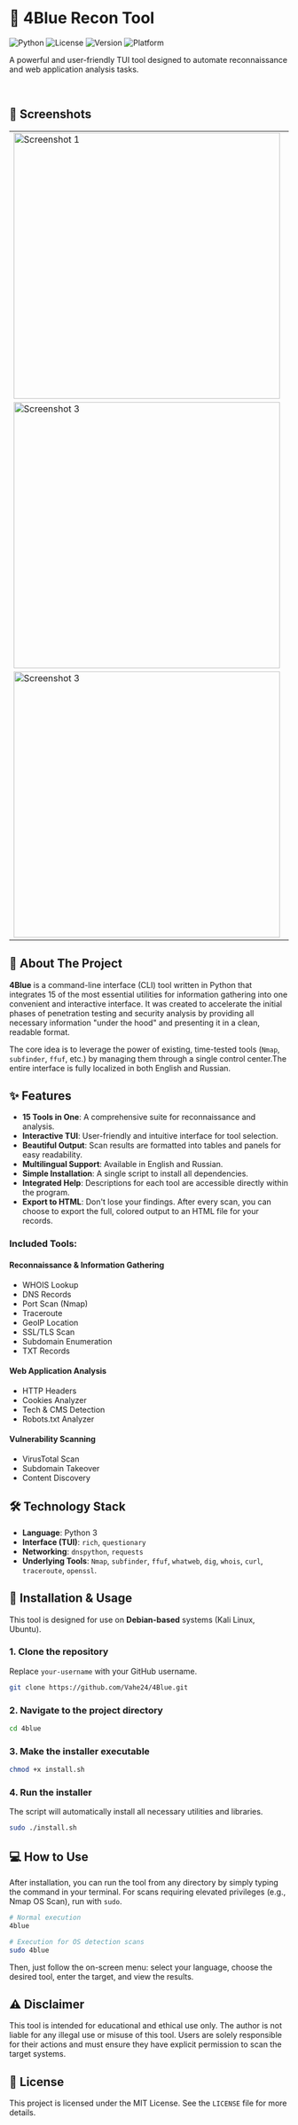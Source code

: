 # 🔱 4Blue Recon Tool
![Python](https://img.shields.io/badge/Python-3.11+-blue?style=for-the-badge&logo=python)
![License](https://img.shields.io/badge/License-MIT-green?style=for-the-badge)
![Version](https://img.shields.io/badge/Version-1.1-orange?style=for-the-badge)
![Platform](https://img.shields.io/badge/Platform-Kali_Linux-black?style=for-the-badge&logo=kalilinux)

A powerful and user-friendly TUI tool designed to automate reconnaissance and web application analysis tasks.

<br>

## 📸 Screenshots

<table>
  <tr>
    <td><img width="480"  alt="Screenshot 1" src="https://github.com/user-attachments/assets/c99880a0-d746-4493-8758-2de891d424fb"></td>
    <td><img width="480"  alt="Screenshot 2" src="https://github.com/user-attachments/assets/5ba7e821-189d-4d20-8122-3256505404be"></td>
  </tr>
  <tr>
    <td><img width="480"   alt="Screenshot 3" src="https://github.com/user-attachments/assets/b6ba36ec-8cc4-48dd-9ec4-ab3086934e3f"></td>
    <td><img width="480"  alt="Screenshot 4" src="https://github.com/user-attachments/assets/9a6249ad-d475-43d4-a0a9-8ae4f934e3fd"></td>
  </tr>
   <tr>
    <td><img width="480"   alt="Screenshot 3" src="https://github.com/user-attachments/assets/a9c867d0-7a83-41e0-90f5-ca0cb5c6519b"></td>
    <td><img width="480"  alt="Screenshot 4" src="https://github.com/user-attachments/assets/1a1a670c-ae2f-4cc4-bc18-5fcec8ad05a7"></td>
  </tr>
</table>



## 📖 About The Project

**4Blue** is a command-line interface (CLI) tool written in Python that integrates 15 of the most essential utilities for information gathering into one convenient and interactive interface. It was created to accelerate the initial phases of penetration testing and security analysis by providing all necessary information "under the hood" and presenting it in a clean, readable format.

The core idea is to leverage the power of existing, time-tested tools (`Nmap`, `subfinder`, `ffuf`, etc.) by managing them through a single control center.The entire interface is fully localized in both English and Russian.

## ✨ Features

* **15 Tools in One**: A comprehensive suite for reconnaissance and analysis.
* **Interactive TUI**: User-friendly and intuitive interface for tool selection.
* **Beautiful Output**: Scan results are formatted into tables and panels for easy readability.
* **Multilingual Support**: Available in English and Russian.
* **Simple Installation**: A single script to install all dependencies.
* **Integrated Help**: Descriptions for each tool are accessible directly within the program.
* **Export to HTML**: Don't lose your findings. After every scan, you can choose to export the full, colored output to an HTML file for your records.
 
### Included Tools:

####  Reconnaissance & Information Gathering
* WHOIS Lookup
* DNS Records
* Port Scan (Nmap)
* Traceroute
* GeoIP Location
* SSL/TLS Scan
* Subdomain Enumeration
* TXT Records

#### Web Application Analysis
* HTTP Headers
* Cookies Analyzer
* Tech & CMS Detection
* Robots.txt Analyzer

#### Vulnerability Scanning
* VirusTotal Scan
* Subdomain Takeover
* Content Discovery

## 🛠️ Technology Stack

* **Language**: Python 3
* **Interface (TUI)**: `rich`, `questionary`
* **Networking**: `dnspython`, `requests`
* **Underlying Tools**: `Nmap`, `subfinder`, `ffuf`, `whatweb`, `dig`, `whois`, `curl`, `traceroute`, `openssl`.

## 🚀 Installation & Usage

This tool is designed for use on **Debian-based** systems (Kali Linux, Ubuntu).

### 1. Clone the repository
Replace `your-username` with your GitHub username.
```bash
git clone https://github.com/Vahe24/4Blue.git
```

### 2\. Navigate to the project directory

```bash
cd 4blue
```

### 3\. Make the installer executable

```bash
chmod +x install.sh
```

### 4\. Run the installer

The script will automatically install all necessary utilities and libraries.

```bash
sudo ./install.sh
```

## 💻 How to Use

After installation, you can run the tool from any directory by simply typing the command in your terminal. For scans requiring elevated privileges (e.g., Nmap OS Scan), run with `sudo`.

```bash
# Normal execution
4blue

# Execution for OS detection scans
sudo 4blue
```

Then, just follow the on-screen menu: select your language, choose the desired tool, enter the target, and view the results.

## ⚠️ Disclaimer

This tool is intended for educational and ethical use only. The author is not liable for any illegal use or misuse of this tool. Users are solely responsible for their actions and must ensure they have explicit permission to scan the target systems.

## 📄 License

This project is licensed under the MIT License. See the `LICENSE` file for more details.
